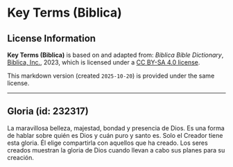 # Key Terms (Biblica)

## License Information

**Key Terms (Biblica)** is based on and adapted from: _Biblica Bible Dictionary_, [Biblica, Inc.](https://www.biblica.com/), 2023, which is licensed under a [CC BY-SA 4.0 license](https://creativecommons.org/licenses/by-sa/4.0/legalcode.en).

This markdown version (created `2025-10-20`) is provided under the same license.



--------------------------------

## Gloria (id: 232317)

La maravillosa belleza, majestad, bondad y presencia de Dios. Es una forma de hablar sobre quién es Dios y cuán puro y santo es. Solo el Creador tiene esta gloria. Él elige compartirla con aquellos que ha creado. Los seres creados muestran la gloria de Dios cuando llevan a cabo sus planes para su creación.


